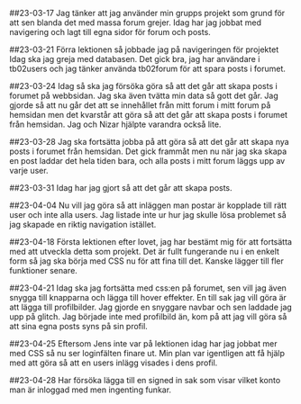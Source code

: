 ##23-03-17
Jag tänker att jag använder min grupps projekt som grund för
att sen blanda det med massa forum grejer.
Idag har jag jobbat med navigering och lagt till egna
sidor för forum och posts.

##23-03-21
Förra lektionen så jobbade jag på navigeringen för projektet
Idag ska jag greja med databasen.
Det gick bra, jag har användare i tb02users och jag tänker
använda tb02forum för att spara posts i forumet.


##23-03-24
Idag så ska jag försöka göra så att det går att skapa posts
i forumet på webbsidan. Jag ska även tvätta min data så
gott det går.
Jag gjorde så att nu går det att se innehållet från mitt
forum i mitt forum på hemsidan men det kvarstår att göra så 
att det går att skapa posts i forumet från hemsidan. Jag
och Nizar hjälpte varandra också lite.

##23-03-28
Jag ska fortsätta jobba på att göra så att det går att skapa
nya posts i forumet från hemsidan. Det gick frammåt men nu
när jag ska skapa en post laddar det hela tiden bara, och 
alla posts i mitt forum läggs upp av varje user.

##23-03-31
Idag har jag gjort så att det går att skapa posts.

##23-04-04
Nu vill jag göra så att inläggen man postar är kopplade till
rätt user och inte alla users. Jag listade inte ur hur jag
skulle lösa problemet så jag skapade en riktig navigation istället.

##23-04-18
Första lektionen efter lovet, jag har bestämt mig för att fortsätta
med att utveckla detta som projekt.
Det är fullt fungerande nu i en enkelt form så jag ska börja med CSS
nu för att fina till det. Kanske lägger till fler funktioner senare.

##23-04-21
Idag ska jag fortsätta med css:en på forumet, sen vill jag även snygga
till knapparna och lägga till hover effekter. En till sak jag vill göra
är att lägga till profilbilder.
Jag gjorde en snyggare navbar och sen laddade jag upp på glitch. Jag
började inte med profilbild än, kom på att jag vill göra så att sina
egna posts syns på sin profil.

##23-04-25
Eftersom Jens inte var på lektionen idag har jag jobbat mer med CSS 
så nu ser loginfälten finare ut. Min plan var igentligen att få hjälp
med att göra så att en users inlägg visades i dens profil. 

##23-04-28
Har försöka lägga till en signed in sak som visar vilket konto man är
inloggad med men ingenting funkar.